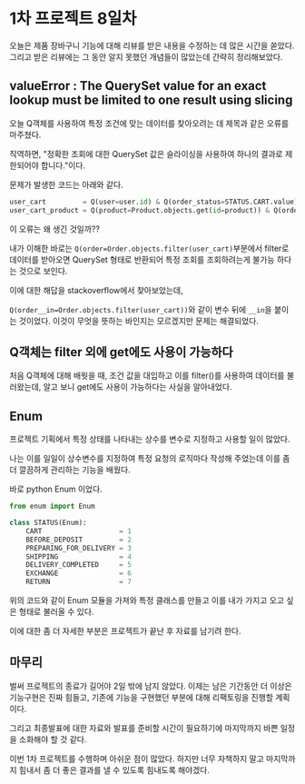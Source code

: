 # 1차 프로젝트 8일차

오늘은 제품 장바구니 기능에 대해 리뷰를 받은 내용을 수정하는 데 많은 시간을 쏟았다. 그리고 받은 리뷰에는 그 동안 알지 못했던 개념들이 많았는데 간략히 정리해보았다.

## valueError : The QuerySet value for an exact lookup must be limited to one result using slicing

오늘 Q객체를 사용하여 특정 조건에 맞는 데이터를 찾아오려는 데 제목과 같은 오류를 마주쳤다.

직역하면, "정확한 조회에 대한 QuerySet 값은 슬라이싱을 사용하여 하나의 결과로 제한되어야 합니다."이다.

문제가 발생한 코드는 아래와 같다.

```python
user_cart         = Q(user=user.id) & Q(order_status=STATUS.CART.value)
user_cart_product = Q(product=Product.objects.get(id=product)) & Q(order=Order.objects.filter(user_cart))
```

이 오류는 왜 생긴 것일까??

내가 이해한 바로는 `Q(order=Order.objects.filter(user_cart)`부분에서 filter로 데이터를 받아오면 QuerySet 형태로 반환되어 특정 조회를 조회하려는게 불가능 하다는 것으로 보인다.

이에 대한 해답을 stackoverflow에서 찾아보았는데,

`Q(order__in=Order.objects.filter(user_cart))`와 같이 변수 뒤에 `__in`을 붙이는 것이었다. 이것이 무엇을 뜻하는 바인지는 모르겠지만 문제는 해결되었다.

## Q객체는 filter 외에 get에도 사용이 가능하다

처음 Q객체에 대해 배웟을 때, 조건 값을 대입하고 이를 filter()를 사용하여 데이터를 불러왔는데, 알고 보니 get에도 사용이 가능하다는 사실을 알아내었다.

## Enum

프로젝트 기획에서 특정 상태를 나타내는 상수를 변수로 지정하고 사용할 일이 많았다.

나는 이를 일일이 상수변수를 지정하여 특정 요청의 로직마다 작성해 주었는데 이를 좀 더 깔끔하게 관리하는 기능을 배웠다.

바로 python Enum 이었다.

```python
from enum import Enum

class STATUS(Enum):
    CART                   = 1
    BEFORE_DEPOSIT         = 2
    PREPARING_FOR_DELIVERY = 3
    SHIPPING               = 4
    DELIVERY_COMPLETED     = 5
    EXCHANGE               = 6
    RETURN                 = 7
```

위의 코드와 같이 Enum 모듈을 가져와 특정 클래스를 만들고 이를 내가 가지고 오고 싶은 형태로 불러올 수 있다.

이에 대한 좀 더 자세한 부분은 프로젝트가 끝난 후 자료를 남기려 한다.

## 마무리

벌써 프로젝트의 종료가 길어야 2일 밖에 남지 않았다. 이제는 남은 기간동안 더 이상은 기능구현은 진짜 힘들고, 기존에 기능을 구현했던 부분에 대해 리팩토링을 진행할 계획이다.

그리고 최종발표에 대한 자료와 발표를 준비할 시간이 필요하기에 마지막까지 바쁜 일정을 소화해야 할 것 같다.

이번 1차 프로젝트를 수행하며 아쉬운 점이 많았다. 하지만 너무 자책하지 말고 마지막까지 힘내서 좀 더 좋은 결과를 낼 수 있도록 힘내도록 해야겠다.